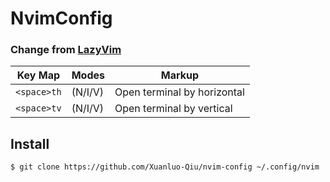 # NvimConfig
### Change from [LazyVim](https://github.com/LazyVim/LazyVim)

| Key Map             | Modes   | Markup                     |
| ------------------- | ------- | -------------------------- |
| `<space>th`           | (N/I/V) | Open terminal by horizontal|
| `<space>tv`           | (N/I/V) | Open terminal by vertical  |

## Install
```
$ git clone https://github.com/Xuanluo-Qiu/nvim-config ~/.config/nvim
```
